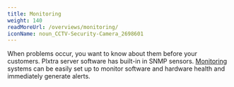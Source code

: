 ```yaml
---
title: Monitoring
weight: 140
readMoreUrl: /overviews/monitoring/
iconName: noun_CCTV-Security-Camera_2698601
---
```


When problems occur, you want to know about them before your customers.  Plxtra server software has built-in in SNMP sensors.  [Monitoring](/overviews/monitoring/) systems can be easily set up to monitor software and hardware health and immediately generate alerts.
